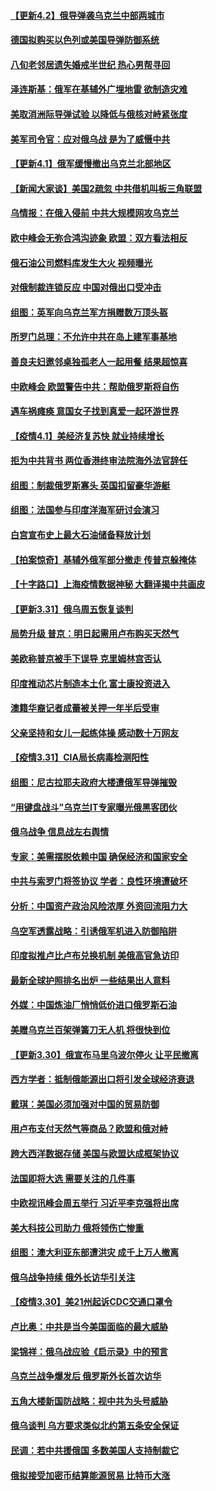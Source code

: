 #### [【更新4.2】俄导弹袭乌克兰中部两城市](../pages/nsc418/n13690935.md) 
#### [德国拟购买以色列或美国导弹防御系统](../pages/nsc418/n13690724.md) 
#### [八旬老邻居遗失婚戒半世纪 热心男帮寻回](../pages/nsc418/n13690449.md) 
#### [泽连斯基：俄军在基辅外广埋地雷 欲制造灾难](../pages/nsc418/n13690431.md) 
#### [美取消洲际导弹试验 以降低与俄核对峙紧张度](../pages/nsc418/n13690038.md) 
#### [美军司令官：应对俄乌战 是为了威慑中共](../pages/nsc418/n13690165.md) 
#### [【更新4.1】俄军缓慢撤出乌克兰北部地区](../pages/nsc418/n13688930.md) 
#### [【新闻大家谈】美国2疏忽 中共借机叫板三角联盟](../pages/nsc418/n13688852.md) 
#### [乌情报：在俄入侵前 中共大规模网攻乌克兰](../pages/nsc418/n13689683.md) 
#### [欧中峰会无弥合鸿沟迹象 欧盟：双方看法相反](../pages/nsc418/n13689655.md) 
#### [俄石油公司燃料库发生大火 视频曝光](../pages/nsc418/n13689482.md) 
#### [对俄制裁连锁反应 中国对俄出口受冲击](../pages/nsc418/n13689255.md) 
#### [组图：英军向乌克兰军方捐赠数万顶头盔](../pages/nsc418/n13688504.md) 
#### [所罗门总理：不允许中共在岛上建军事基地](../pages/nsc418/n13688872.md) 
#### [善良夫妇邀邻桌独孤老人一起用餐 结果超惊喜](../pages/nsc418/n13688346.md) 
#### [中欧峰会 欧盟警告中共：帮助俄罗斯将自伤](../pages/nsc418/n13688810.md) 
#### [遇车祸瘫痪 意国女子找到真爱一起环游世界](../pages/nsc418/n13688308.md) 
#### [【疫情4.1】美经济复苏快 就业持续增长](../pages/nsc418/n13688194.md) 
#### [拒为中共背书 两位香港终审法院海外法官辞任](../pages/nsc418/n13688240.md) 
#### [组图：制裁俄罗斯寡头 英国扣留豪华游艇](../pages/nsc418/n13686027.md) 
#### [组图：法国参与印度洋海军研讨会演习](../pages/nsc418/n13685835.md) 
#### [白宫宣布史上最大石油储备释放计划](../pages/nsc418/n13686959.md) 
#### [【拍案惊奇】基辅外俄军部分撤走 传普京躲掩体](../pages/nsc418/n13686092.md) 
#### [【十字路口】上海疫情数据神秘 大翻译揭中共画皮](../pages/nsc418/n13686089.md) 
#### [【更新3.31】俄乌周五恢复谈判](../pages/nsc418/n13686004.md) 
#### [局势升级 普京：明日起需用卢布购买天然气](../pages/nsc418/n13686807.md) 
#### [美欧称普京被手下误导 克里姆林宫否认](../pages/nsc418/n13686674.md) 
#### [印度推动芯片制造本土化 富士康投资进入](../pages/nsc418/n13686813.md) 
#### [澳籍华裔记者成蕾被关押一年半后受审](../pages/nsc418/n13686690.md) 
#### [父亲坚持和女儿一起练体操 感动数十万网友](../pages/nsc418/n13685794.md) 
#### [【疫情3.31】CIA局长病毒检测阳性](../pages/nsc418/n13685504.md) 
#### [组图：尼古拉耶夫政府大楼遭俄军导弹摧毁](../pages/nsc418/n13683373.md) 
#### [“用键盘战斗”乌克兰IT专家曝光俄黑客团伙](../pages/nsc418/n13684991.md) 
#### [俄乌战争 信息战左右舆情](../pages/nsc418/n13684987.md) 
#### [专家：美需摆脱依赖中国 确保经济和国家安全](../pages/nsc418/n13684518.md) 
#### [中共与索罗门将签协议 学者：良性环境遭破坏](../pages/nsc418/n13684536.md) 
#### [分析：中国资产政治风险浓厚 外资回流阻力大](../pages/nsc418/n13684349.md) 
#### [乌空军透露战略：引诱俄军机进入防御陷阱](../pages/nsc418/n13684456.md) 
#### [印度拟推卢比卢布兑换机制 美俄高官急访印](../pages/nsc418/n13684425.md) 
#### [最新全球护照排名出炉 一些结果出人意料](../pages/nsc418/n13684169.md) 
#### [外媒：中国炼油厂悄悄低价进口俄罗斯石油](../pages/nsc418/n13684278.md) 
#### [美赠乌克兰百架弹簧刀无人机 将很快到位](../pages/nsc418/n13684178.md) 
#### [【更新3.30】俄宣布马里乌波尔停火 让平民撤离](../pages/nsc418/n13683312.md) 
#### [西方学者：抵制俄能源出口将引发全球经济衰退](../pages/nsc418/n13684225.md) 
#### [戴琪：美国必须加强对中国的贸易防御](../pages/nsc418/n13684167.md) 
#### [用卢布支付天然气等商品？欧盟和俄对峙](../pages/nsc418/n13684096.md) 
#### [跨大西洋数据存储 美国与欧盟达成框架协议](../pages/nsc418/n13684156.md) 
#### [法国即将大选 需要关注的几件事](../pages/nsc418/n13683808.md) 
#### [中欧视讯峰会周五举行 习近平李克强将出席](../pages/nsc418/n13683858.md) 
#### [美大科技公司助力 俄将领伤亡惨重](../pages/nsc418/n13683899.md) 
#### [组图：澳大利亚东部遭洪灾 成千上万人撤离](../pages/nsc418/n13683597.md) 
#### [俄乌战争持续 俄外长访华引关注](../pages/nsc418/n13683533.md) 
#### [【疫情3.30】美21州起诉CDC交通口罩令](../pages/nsc418/n13681868.md) 
#### [卢比奥：中共是当今美国面临的最大威胁](../pages/nsc418/n13682531.md) 
#### [梁锦祥：俄乌战应验《启示录》中的预言](../pages/nsc418/n13682256.md) 
#### [乌克兰战争爆发后 俄罗斯外长首次访华](../pages/nsc418/n13682862.md) 
#### [五角大楼新国防战略：视中共为头号威胁](../pages/nsc418/n13682512.md) 
#### [俄乌谈判 乌方要求类似北约第五条安全保证](../pages/nsc418/n13682519.md) 
#### [民调：若中共援俄国 多数美国人支持制裁它](../pages/nsc418/n13682322.md) 
#### [俄拟接受加密币结算能源贸易 比特币大涨](../pages/nsc418/n13682181.md) 

